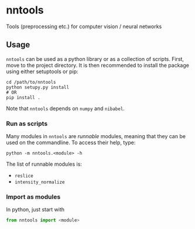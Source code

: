 # nntools
Tools (preprocessing etc.) for computer vision / neural networks

## Usage

``nntools`` can be used as a python library or as a collection of 
scripts. First, move to the project directory. It is then
recommended to install the package using either setuptools or pip:
```shell script
cd /path/to/nntools
python setupy.py install
# OR
pip install .
```
Note that ``nntools`` depends on ``numpy`` and ``nibabel``.

### Run as scripts
Many modules in ``nntools`` are _runnable_ modules, meaning that they 
can be used on the commandline. To access their help, type:
```shell script
python -m nntools.<module> -h
```

The list of runnable modules is:
- ``reslice``
- ``intensity_normalize``

### Import as modules

In python, just start with
```python
from nntools import <module>
```

